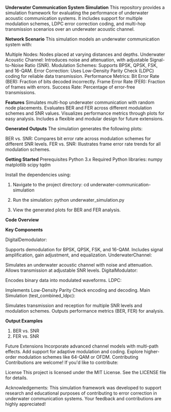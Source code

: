 **Underwater Communication System Simulation**
This repository provides a simulation framework for evaluating the performance of underwater acoustic communication systems. It includes support for multiple modulation schemes, LDPC error correction coding, and multi-hop transmission scenarios over an underwater acoustic channel.

**Network Scenario**
This simulation models an underwater communication system with:

Multiple Nodes: Nodes placed at varying distances and depths.
Underwater Acoustic Channel: Introduces noise and attenuation, with adjustable Signal-to-Noise Ratio (SNR).
Modulation Schemes: Supports BPSK, QPSK, FSK, and 16-QAM.
Error Correction: Uses Low-Density Parity Check (LDPC) coding for reliable data transmission.
Performance Metrics:
Bit Error Rate (BER): Fraction of bits decoded incorrectly.
Frame Error Rate (FER): Fraction of frames with errors.
Success Rate: Percentage of error-free transmissions.

**Features**
Simulates multi-hop underwater communication with random node placements.
Evaluates BER and FER across different modulation schemes and SNR values.
Visualizes performance metrics through plots for easy analysis.
Includes a flexible and modular design for future extensions.

**Generated Outputs**
The simulation generates the following plots:

BER vs. SNR:
Compares bit error rate across modulation schemes for different SNR levels.
FER vs. SNR:
Illustrates frame error rate trends for all modulation schemes.

**Getting Started**
Prerequisites
Python 3.x
Required Python libraries:
numpy
matplotlib
scipy
tqdm

Install the dependencies using:

1. Navigate to the project directory:
cd underwater-communication-simulation

2. Run the simulation:
python underwater_simulation.py

3. View the generated plots for BER and FER analysis.


**Code Overview**

**Key Components**

DigitalDemodulator:

Supports demodulation for BPSK, QPSK, FSK, and 16-QAM.
Includes signal amplification, gain adjustment, and equalization.
UnderwaterChannel:

Simulates an underwater acoustic channel with noise and attenuation.
Allows transmission at adjustable SNR levels.
DigitalModulator:

Encodes binary data into modulated waveforms.
LDPC:

Implements Low-Density Parity Check encoding and decoding.
Main Simulation (test_combined_ldpc):

Simulates transmission and reception for multiple SNR levels and modulation schemes.
Outputs performance metrics (BER, FER) for analysis.

**Output Examples**
1. BER vs. SNR
2. FER vs. SNR

Future Extensions
Incorporate advanced channel models with multi-path effects.
Add support for adaptive modulation and coding.
Explore higher-order modulation schemes like 64-QAM or OFDM.
Contributing
Contributions are welcome! If you'd like to contribute:


License
This project is licensed under the MIT License. See the LICENSE file for details.

Acknowledgements:
This simulation framework was developed to support research and educational purposes of contributing to error correction in underwater communication systems. Your feedback and contributions are highly appreciated!
